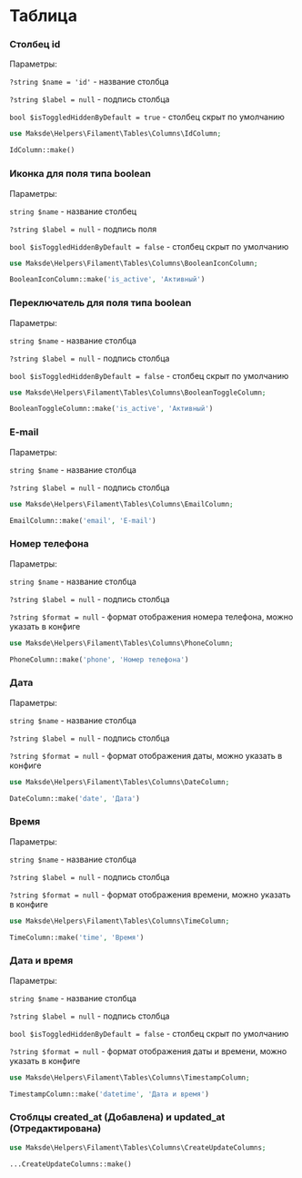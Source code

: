 # Таблица

### Столбец id

Параметры:

`?string $name = 'id'` - название столбца

`?string $label = null` - подпись столбца

`bool $isToggledHiddenByDefault = true` - столбец скрыт по умолчанию

```php
use Maksde\Helpers\Filament\Tables\Columns\IdColumn;

IdColumn::make()
```

### Иконка для поля типа boolean

Параметры:

`string $name` - название столбец

`?string $label = null` - подпись поля

`bool $isToggledHiddenByDefault = false` - столбец скрыт по умолчанию

```php
use Maksde\Helpers\Filament\Tables\Columns\BooleanIconColumn;

BooleanIconColumn::make('is_active', 'Активный')
```

### Переключатель для поля типа boolean

Параметры:

`string $name` - название столбца

`?string $label = null` - подпись столбца

`bool $isToggledHiddenByDefault = false` - столбец скрыт по умолчанию

```php
use Maksde\Helpers\Filament\Tables\Columns\BooleanToggleColumn;

BooleanToggleColumn::make('is_active', 'Активный')
```

### E-mail

Параметры:

`string $name` - название столбца

`?string $label = null` - подпись столбца

```php
use Maksde\Helpers\Filament\Tables\Columns\EmailColumn;

EmailColumn::make('email', 'E-mail')
```

### Номер телефона

Параметры:

`string $name` - название столбца

`?string $label = null` - подпись столбца

`?string $format = null` - формат отображения номера телефона, можно указать в конфиге

```php
use Maksde\Helpers\Filament\Tables\Columns\PhoneColumn;

PhoneColumn::make('phone', 'Номер телефона')
```

### Дата

Параметры:

`string $name` - название столбца

`?string $label = null` - подпись столбца

`?string $format = null` - формат отображения даты, можно указать в конфиге

```php
use Maksde\Helpers\Filament\Tables\Columns\DateColumn;

DateColumn::make('date', 'Дата')
```

### Время

Параметры:

`string $name` - название столбца

`?string $label = null` - подпись столбца

`?string $format = null` - формат отображения времени, можно указать в конфиге

```php
use Maksde\Helpers\Filament\Tables\Columns\TimeColumn;

TimeColumn::make('time', 'Время')
```


### Дата и время

Параметры:

`string $name` - название столбца

`?string $label = null` - подпись столбца

`bool $isToggledHiddenByDefault = false` - столбец скрыт по умолчанию

`?string $format = null` - формат отображения даты и времени, можно указать в конфиге

```php
use Maksde\Helpers\Filament\Tables\Columns\TimestampColumn;

TimestampColumn::make('datetime', 'Дата и время')
```

### Стоблцы created_at (Добавлена) и updated_at (Отредактирована)

```php
use Maksde\Helpers\Filament\Tables\Columns\CreateUpdateColumns;

...CreateUpdateColumns::make()
```